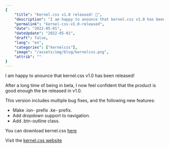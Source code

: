 ```yaml
---
{
    "title": "Kernel.css v1.0 released! 🎉",
    "description": "I am happy to anounce that kernel.css v1.0 has been released! After a long time of being in beta, I now feel confident that the product is good enough the be released in v1.0.",
    "permalink": "kernel-css-v1.0-released",
    "date": "2022-05-01",
    "dateUpdate": "2022-05-01",
    "draft": false,
    "lang": "en",
    "categories": ["kernelcss"],
    "image": "/assets/img/blog/kernelcss.png",
    "attrib": ""
}
---
```


I am happy to anounce that kernel.css v1.0 has been released!

After a long time of being in beta, I now feel confident that the product is good enough the be released in v1.0.

This version includes multiple bug fixes, and the following new features:

* Make .ion- prefix .ke- prefix.
* Add dropdown support to navigation.
* Add .btn-outline class.

You can download kernel.css [here](https://github.com/Ionogy/kernel.css/releases)

Visit the [kernel.css website](https://ionogy.github.io/kernel.css/)
